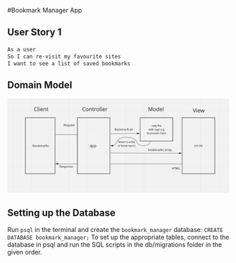 #Bookmark Manager App

User Story 1
------------

```
As a user
So I can re-visit my favourite sites
I want to see a list of saved bookmarks

```

Domain Model
------------

![Alt text](screenshots/user_Story_1_DM.png?raw=true "index view")

Setting up the Database
-----------------------

Run `psql` in the terminal and create the `bookmark_manager` database:
```CREATE DATABASE bookmark_manager;```
To set up the appropriate tables, connect to the database in psql and run the SQL scripts in the db/migrations folder in the given order.


